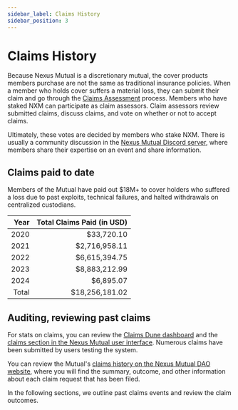 ```yaml
---
sidebar_label: Claims History
sidebar_position: 3
---
```


# Claims History

Because Nexus Mutual is a discretionary mutual, the cover products members purchase are not the same as traditional insurance policies. When a member who holds cover suffers a material loss, they can submit their claim and go through the [Claims Assessment](/protocol/claims-assessment) process. Members who have staked NXM can participate as claim assessors. Claim assessors review submitted claims, discuss claims, and vote on whether or not to accept claims.

Ultimately, these votes are decided by members who stake NXM. There is usually a community discussion in the [Nexus Mutual Discord server](https://discord.gg/xxFaAEn), where members share their expertise on an event and share information.

## Claims paid to date

Members of the Mutual have paid out $18M+ to cover holders who suffered a loss due to past exploits, technical failures, and halted withdrawals on centralized custodians.

|  Year | Total Claims Paid (in USD) |
|------:|---------------------------:|
|  2020 |                 $33,720.10 |
|  2021 |              $2,716,958.11 |
|  2022 |              $6,615,394.75 |
|  2023 |              $8,883,212.99 |
|  2024 |                  $6,895.07 |
| Total |             $18,256,181.02 |

## Auditing, reviewing past claims

For stats on claims, you can review the [Claims Dune dashboard](https://dune.com/nexus_mutual/claims) and the [claims section in the Nexus Mutual user interface](https://app.nexusmutual.io/assessment). Numerous claims have been submitted by users testing the system.

You can review the Mutual's [claims history on the Nexus Mutual DAO website](https://nexusmutualdao.io/claims-history), where you will find the summary, outcome, and other information about each claim request that has been filed.

In the following sections, we outline past claims events and review the claim outcomes.
